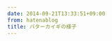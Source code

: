```yaml
---
date: 2014-09-21T13:33:51+09:00
from: hatenablog
title: バターカイギの様子
---
```


<p><img src="https://pbs.twimg.com/media/Bx9QsUxCQAMnuLS.jpg:large" alt=""></p>

<p><img src="https://pbs.twimg.com/media/Bx9QvqhCMAAs1LK.jpg:large" alt=""></p>

<p><img src="https://pbs.twimg.com/media/Bx9Qx19CIAM4A5j.jpg:large" alt=""></p>

<p><img src="https://pbs.twimg.com/media/Bx9Q2W_CUAAiERS.jpg:large" alt=""></p>

<p><img src="https://pbs.twimg.com/media/Bx9uWltCEAAcQyF.jpg:large" alt=""></p>

<p><img src="https://pbs.twimg.com/media/Bx-j0HHCYAE6ETs.jpg:large" alt=""></p>

<p><img src="https://pbs.twimg.com/media/Bx-kYjFCEAAd6vT.jpg:large" alt=""></p>

<p><img src="https://pbs.twimg.com/media/Bx-kkG9CQAA4c4u.jpg:large" alt=""></p>

